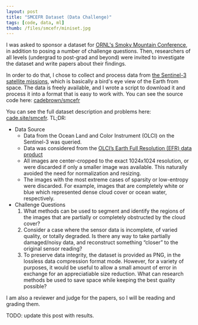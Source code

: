 ```yaml
---
layout: post
title: "SMCEFR Dataset (Data Challenge)"
tags: [code, data, ml]
thumb: /files/smcefr/miniset.jpg
---
```


I was asked to sponsor a dataset for [ORNL's Smoky Mountain Conference](https://smc-datachallenge.ornl.gov/), in addition to posing a number of challenge questions. Then, researchers of all levels (undergrad to post-grad and beyond) were invited to investigate the dataset and write papers about their findings.

In order to do that, I chose to collect and process data from [the Sentinel-3 satellite missions](https://en.wikipedia.org/wiki/Sentinel-3), which is basically a bird's eye view of the Earth from space. The data is freely available, and I wrote a script to download it and process it into a format that is easy to work with. You can see the source code here: [cadebrown/smcefr](https://github.com/cadebrown/smcefr)

You can see the full dataset description and problems here: [cade.site/smcefr](https://cade.site/smcefr). TL;DR:

  * Data Source
    * Data from the Ocean Land and Color Instrument (OLCI) on the Sentinel-3 was queried.
    * Data was considered from the [OLCI’s Earth Full Resolution (EFR) data product](https://sentinels.copernicus.eu/web/sentinel/technical-guides/sentinel-3-olci/level-1/fr-or-rr-toa-radiances)
    * All images are center-cropped to the exact 1024x1024 resolution, or were discarded if only a smaller image was available. This naturally avoided the need for normalization and resizing.
    * The images with the most extreme cases of sparsity or low-entropy were discarded. For example, images that are completely white or blue which represented dense cloud cover or ocean water, respectively.
  * Challenge Questions
    1. What methods can be used to segment and identify the regions of the images that are partially or completely obstructed by the cloud cover?
    2. Consider a case where the sensor data is incomplete, of varied quality, or totally degraded. Is there any way to take partially damaged/noisy data, and reconstruct something “closer” to the original sensor reading?
    3. To preserve data integrity, the dataset is provided as PNG, in the lossless data compression format mode. However, for a variety of purposes, it would be useful to allow a small amount of error in exchange for an appreciatiable size reduction. What can research methods be used to save space while keeping the best quality possible?

I am also a reviewer and judge for the papers, so I will be reading and grading them. 

TODO: update this post with results.

